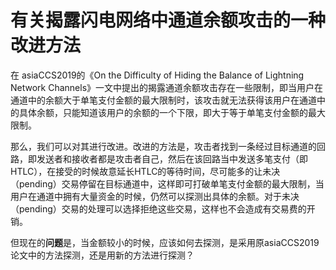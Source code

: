<!--
 * @Author: ZhXZhao
 * @Date: 2020-09-18 16:20:52
 * @LastEditors: ZhXZhao
 * @LastEditTime: 2020-10-16 10:14:13
 * @Description: file content
-->
# 有关揭露闪电网络中通道余额攻击的一种改进方法

在 asiaCCS2019的《On the Difficulty of Hiding the Balance of Lightning Network Channels》一文中提出的揭露通道余额攻击存在一些限制，即当用户在通道中的余额大于单笔支付金额的最大限制时，该攻击就无法获得该用户在通道中的具体余额，只能知道该用户的余额的一个下限，即大于等于单笔支付金额的最大限制。

那么，我们可以对其进行改进。改进的方法是，攻击者找到一条经过目标通道的回路，即发送者和接收者都是攻击者自己，然后在该回路当中发送多笔支付（即HTLC），在接受的时候故意延长HTLC的等待时间，尽可能多的让未决（pending）交易停留在目标通道中，这样即可打破单笔支付金额的最大限制，当用户在通道中拥有大量资金的时候，仍然可以探测出具体的余额。对于未决（pending）交易的处理可以选择拒绝这些交易，这样也不会造成有交易费的开销。

但现在的**问题**是，当金额较小的时候，应该如何去探测，是采用原asiaCCS2019论文中的方法探测，还是用新的方法进行探测？
